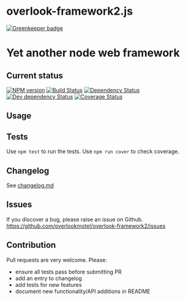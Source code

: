 # overlook-framework2.js

[![Greenkeeper badge](https://badges.greenkeeper.io/overlookmotel/overlook-framework2.svg)](https://greenkeeper.io/)

# Yet another node web framework

## Current status

[![NPM version](https://img.shields.io/npm/v/overlook-framework2.svg)](https://www.npmjs.com/package/overlook-framework2)
[![Build Status](https://img.shields.io/travis/overlookmotel/overlook-framework2/master.svg)](http://travis-ci.org/overlookmotel/overlook-framework2)
[![Dependency Status](https://img.shields.io/david/overlookmotel/overlook-framework2.svg)](https://david-dm.org/overlookmotel/overlook-framework2)
[![Dev dependency Status](https://img.shields.io/david/dev/overlookmotel/overlook-framework2.svg)](https://david-dm.org/overlookmotel/overlook-framework2)
[![Coverage Status](https://img.shields.io/coveralls/overlookmotel/overlook-framework2/master.svg)](https://coveralls.io/r/overlookmotel/overlook-framework2)

## Usage

## Tests

Use `npm test` to run the tests. Use `npm run cover` to check coverage.

## Changelog

See [changelog.md](https://github.com/overlookmotel/overlook-framework2/blob/master/changelog.md)

## Issues

If you discover a bug, please raise an issue on Github. https://github.com/overlookmotel/overlook-framework2/issues

## Contribution

Pull requests are very welcome. Please:

* ensure all tests pass before submitting PR
* add an entry to changelog
* add tests for new features
* document new functionality/API additions in README
